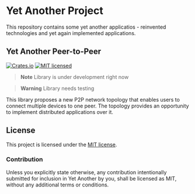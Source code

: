 # Yet Another Project

This repository contains some yet another applicatios - reinvented technologies and yet again implemented applications.

## Yet Another Peer-to-Peer

[![Crates.io][yap2p-crates-badge]][yap2p-crates-url]
[![MIT licensed][mit-badge]][mit-url]

> **Note**
> Library is under development right now

> **Warning**
> Library needs testing 

This library proposes a new P2P network topology that enables users to connect multiple devices to one peer. The topology provides an opportunity to implement distributed applications over it.

[yap2p-github]: https://github.com/Scurrra/ya/tree/master/yap2p
[yap2p-crates-badge]: https://img.shields.io/crates/v/yap2p.svg
[yap2p-crates-url]: https://crates.io/crates/yap2p
[mit-badge]: https://img.shields.io/badge/license-MIT-blue.svg
[mit-url]: https://github.com/Scurrra/ya/blob/master/LICENSE

## License

This project is licensed under the [MIT license].

[MIT license]: https://github.com/Scurrra/ya/blob/master/yap2p/LICENSE

### Contribution

Unless you explicitly state otherwise, any contribution intentionally submitted for inclusion in Yet Another by you, shall be licensed as MIT, without any additional terms or conditions.